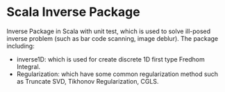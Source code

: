 # Scala Inverse Package
Inverse Package in Scala with unit test, which is used to solve ill-posed inverse problem (such as bar code scanning, image deblur). The package including: 
* inverse1D: which is used for create discrete 1D first type Fredhom Integral. 
* Regularization: which have some common regularization method such as Truncate SVD, Tikhonov Regularization, CGLS.
